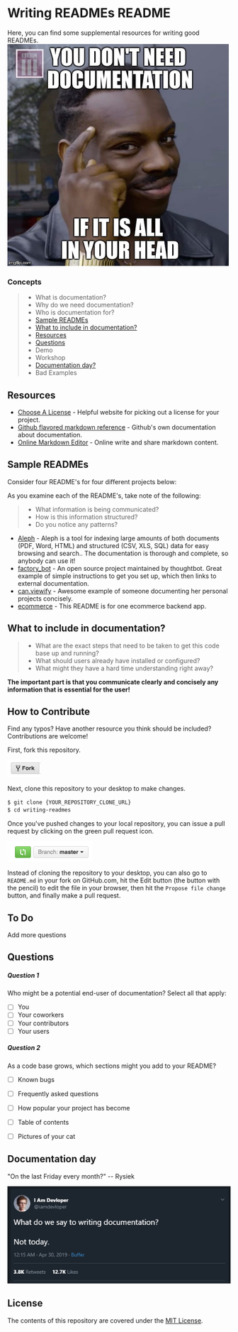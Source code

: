 # Writing READMEs README

 Here, you can find some supplemental resources for writing good READMEs.
![Why do we need documentation](images/why_documentation.jpg)
### Concepts
>* What is documentation?
>* Why do we need documentation?
>* Who is documentation for?
>* [Sample READMEs](#Sample-READMEs)
>* [What to include in documentation?](#what-to-include-in-documentation)
>* [Resources](#Resources)
>* [Questions](#questions)
>* Demo
>* Workshop
>* [Documentation day?](#Documentation-day)
>* Bad Examples




## Resources

* [Choose A License](http://choosealicense.com/) - Helpful website for picking out a license for your project.
* [Github flavored markdown reference](https://help.github.com/categories/writing-on-github/) - Github's own documentation about documentation.
* [Online Markdown Editor](https://rentry.co//) - Online write and share markdown content.
  
## Sample READMEs
Consider four README's for four different projects below:

As you examine each of the README's, take note of the following:

>* What information is being communicated?
>* How is this information structured?
>* Do you notice any patterns?

* [Aleph](https://github.com/alephdata/aleph) - Aleph is a tool for indexing large amounts of both documents (PDF, Word, HTML) and structured (CSV, XLS, SQL) data for easy browsing and search.. The documentation is thorough and complete, so anybody can use it!
* [factory_bot](https://github.com/thoughtbot/factory_bot) - An open source project maintained by thoughtbot. Great example of simple instructions to get you set up, which then links to external documentation.
* [can.viewify](https://github.com/zkat/can.viewify) - Awesome example of someone documenting her personal projects concisely.
* [ecommerce](https://github.com/kkosiba/ecommerce-backend) - This README is for one ecommerce backend app.


## What to include in documentation? 
>* What are the exact steps that need to be taken to get this code base up and running?
>* What should users already have installed or configured?
>* What might they have a hard time understanding right away?

**The important part is that you communicate clearly and concisely any information that is essential for the user!**


## How to Contribute

Find any typos? Have another resource you think should be included? Contributions are welcome!

First, fork this repository.

![Fork Icon](images/fork-icon.png)

Next, clone this repository to your desktop to make changes.

```sh
$ git clone {YOUR_REPOSITORY_CLONE_URL}
$ cd writing-readmes
```

Once you've pushed changes to your local repository, you can issue a pull request by clicking on the green pull request icon.

![Pull Request Icon](images/pull-request-icon.png)

Instead of cloning the repository to your desktop, you can also go to `README.md` in your fork on GitHub.com, hit the Edit button (the button with the pencil) to edit the file in your browser, then hit the `Propose file change` button, and finally make a pull request. 


## To Do
 Add more questions


## Questions

##### Question 1
 Who might be a potential end-user of documentation? Select all that apply:
* [ ]  You
* [ ]  Your coworkers
* [ ]  Your contributors
* [ ]  Your users

##### Question 2
 As a code base grows, which sections might you add to your README?

* [ ] Known bugs
* [ ] Frequently asked questions
* [ ] How popular  your project has become
* [ ] Table of contents
* [ ] Pictures of your cat
  


## Documentation day

"On the last Friday every month?" -- Rysiek

![Pull Request Icon](images/documentation-day.png)



## License

The contents of this repository are covered under the [MIT License](LICENSE).
